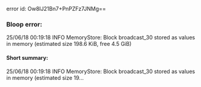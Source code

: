 error id: Ow8IJ21Bn7+PnPZFz7JNMg==
### Bloop error:

25/06/18 00:19:18 INFO MemoryStore: Block broadcast_30 stored as values in memory (estimated size 198.6 KiB, free 4.5 GiB)
#### Short summary: 

25/06/18 00:19:18 INFO MemoryStore: Block broadcast_30 stored as values in memory (estimated size 19...